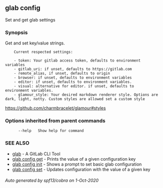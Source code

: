 ## glab config

Set and get glab settings

### Synopsis

Get and set key/value strings.

		Current respected settings:

		- token: Your gitlab access token, defaults to environment variables
		- gitlab_uri: if unset, defaults to https://gitlab.com
		- remote_alias, if unset, defaults to origin
		- browser: if unset, defaults to environment variables
		- editor: if unset, defaults to environment variables.
		- visual: alternative for editor. if unset, defaults to environment variables.
		- glamour_style: Your desired markdown renderer style. Options are dark, light, notty. Custom styles are allowed set a custom style
https://github.com/charmbracelet/glamour#styles
	

### Options inherited from parent commands

```
      --help   Show help for command
```

### SEE ALSO

* [glab](glab.md)	 - A GitLab CLI Tool
* [glab config get](glab_config_get.md)	 - Prints the value of a given configuration key
* [glab config init](glab_config_init.md)	 - Shows a prompt to set basic glab configuration
* [glab config set](glab_config_set.md)	 - Updates configuration with the value of a given key

###### Auto generated by spf13/cobra on 1-Oct-2020
